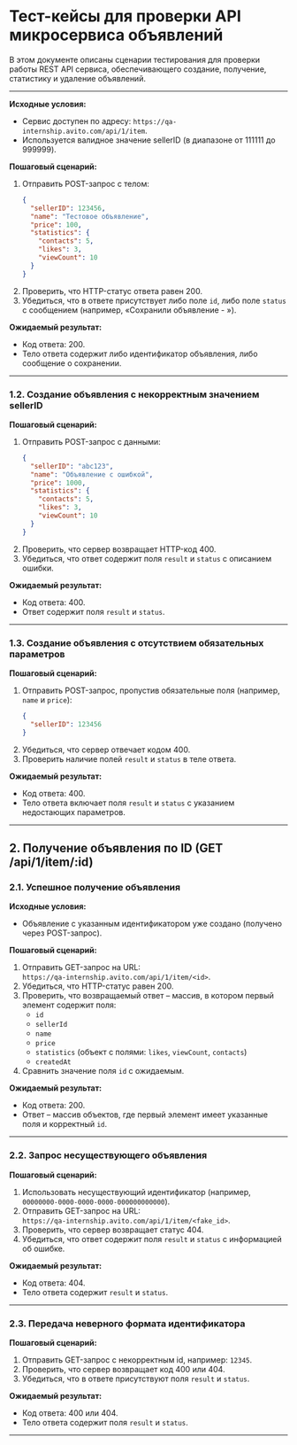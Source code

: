 # Тест-кейсы для проверки API микросервиса объявлений

В этом документе описаны сценарии тестирования для проверки работы REST API сервиса, обеспечивающего создание, получение, статистику и удаление объявлений.

---
**Исходные условия:**

- Сервис доступен по адресу: `https://qa-internship.avito.com/api/1/item`.
- Используется валидное значение sellerID (в диапазоне от 111111 до 999999).

**Пошаговый сценарий:**

1. Отправить POST-запрос с телом:
    ```json
    {
      "sellerID": 123456,
      "name": "Тестовое объявление",
      "price": 100,
      "statistics": {
        "contacts": 5,
        "likes": 3,
        "viewCount": 10
      }
    }
    ```
2. Проверить, что HTTP-статус ответа равен 200.
3. Убедиться, что в ответе присутствует либо поле `id`, либо поле `status` с сообщением (например, «Сохранили объявление - <UUID>»).

**Ожидаемый результат:**

- Код ответа: 200.
- Тело ответа содержит либо идентификатор объявления, либо сообщение о сохранении.

---
### 1.2. Создание объявления с некорректным значением sellerID

**Пошаговый сценарий:**

1. Отправить POST-запрос с данными:
    ```json
    {
      "sellerID": "abc123",
      "name": "Объявление с ошибкой",
      "price": 1000,
      "statistics": {
        "contacts": 5,
        "likes": 3,
        "viewCount": 10
      }
    }
    ```
2. Проверить, что сервер возвращает HTTP-код 400.
3. Убедиться, что ответ содержит поля `result` и `status` с описанием ошибки.

**Ожидаемый результат:**

- Код ответа: 400.
- Ответ содержит поля `result` и `status`.

---
### 1.3. Создание объявления с отсутствием обязательных параметров

**Пошаговый сценарий:**

1. Отправить POST-запрос, пропустив обязательные поля (например, `name` и `price`):
    ```json
    {
      "sellerID": 123456
    }
    ```
2. Убедиться, что сервер отвечает кодом 400.
3. Проверить наличие полей `result` и `status` в теле ответа.

**Ожидаемый результат:**

- Код ответа: 400.
- Тело ответа включает поля `result` и `status` с указанием недостающих параметров.

---
## 2. Получение объявления по ID (GET /api/1/item/:id)

### 2.1. Успешное получение объявления

**Исходные условия:**

- Объявление с указанным идентификатором уже создано (получено через POST-запрос).

**Пошаговый сценарий:**

1. Отправить GET-запрос на URL:  
   `https://qa-internship.avito.com/api/1/item/<id>`.
2. Убедиться, что HTTP-статус равен 200.
3. Проверить, что возвращаемый ответ – массив, в котором первый элемент содержит поля:
    - `id`
    - `sellerId`
    - `name`
    - `price`
    - `statistics` (объект с полями: `likes`, `viewCount`, `contacts`)
    - `createdAt`
4. Сравнить значение поля `id` с ожидаемым.

**Ожидаемый результат:**

- Код ответа: 200.
- Ответ – массив объектов, где первый элемент имеет указанные поля и корректный `id`.

---

### 2.2. Запрос несуществующего объявления

**Пошаговый сценарий:**

1. Использовать несуществующий идентификатор (например, `00000000-0000-0000-0000-000000000000`).
2. Отправить GET-запрос на URL:  
   `https://qa-internship.avito.com/api/1/item/<fake_id>`.
3. Проверить, что сервер возвращает статус 404.
4. Убедиться, что ответ содержит поля `result` и `status` с информацией об ошибке.

**Ожидаемый результат:**

- Код ответа: 404.
- Тело ответа содержит `result` и `status`.

---

### 2.3. Передача неверного формата идентификатора

**Пошаговый сценарий:**

1. Отправить GET-запрос с некорректным id, например: `12345`.
2. Проверить, что сервер возвращает код 400 или 404.
3. Убедиться, что в ответе присутствуют поля `result` и `status`.

**Ожидаемый результат:**

- Код ответа: 400 или 404.
- Тело ответа содержит поля `result` и `status`.

---


 
